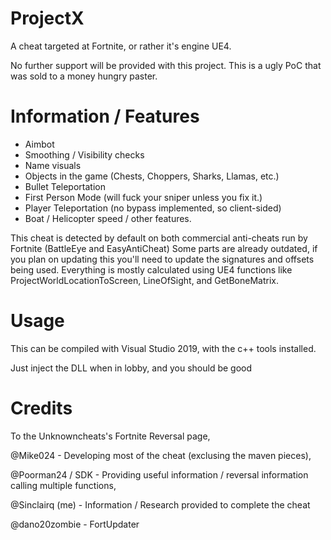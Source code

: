 # ProjectX
A cheat targeted at Fortnite, or rather it's engine UE4.

No further support will be provided with this project. This is a ugly PoC that was sold to a money hungry paster.

# Information / Features

- Aimbot
- Smoothing / Visibility checks
- Name visuals
- Objects in the game (Chests, Choppers, Sharks, Llamas, etc.)
- Bullet Teleportation
- First Person Mode (will fuck your sniper unless you fix it.)
- Player Teleportation (no bypass implemented, so client-sided)
- Boat / Helicopter speed / other features.

This cheat is detected by default on both commercial anti-cheats run by Fortnite (BattleEye and EasyAntiCheat)
Some parts are already outdated, if you plan on updating this you'll need to update the signatures and offsets being used.
Everything is mostly calculated using UE4 functions like ProjectWorldLocationToScreen, LineOfSight, and GetBoneMatrix.

# Usage
This can be compiled with Visual Studio 2019, with the c++ tools installed.

Just inject the DLL when in lobby, and you should be good

# Credits

To the Unknowncheats's Fortnite Reversal page,

@Mike024 - Developing most of the cheat (exclusing the maven pieces),

@Poorman24 / SDK - Providing useful information / reversal information calling multiple functions,

@Sinclairq (me) - Information / Research provided to complete the cheat

@dano20zombie - FortUpdater
